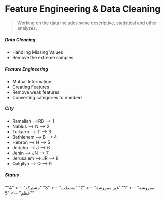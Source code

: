 # Feature Engineering & Data Cleaning

> Working on the data includes some descriptive, statistical and other analyzes.

##### Data Cleaning
- Handling Missing Values
- Remove the extreme samples

##### Feature Engineering
- Mutual Information
- Creating Features
- Remove weak features
- Converting categories to numbers

##### City
- Ramallah -->RB --> 1 
- Nablus --> N --> 2
- Tulkarm --> T --> 3
- Bethlehem --> B --> 4
- Hebron --> H --> 5
- Jericho --> J --> 6
- Jenin --> JN --> 7
- Jerusalem --> JR --> 8
- Qalqilya --> Q --> 9

##### Status
"مفروشة" --> "1"
"غير مفروشة" --> "2"
"مشطب" --> "3"
"مشتركة" --> "4"
"عظم" --> "5"
